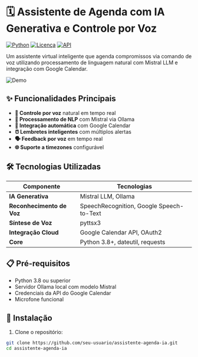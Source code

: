 # 🗓️ Assistente de Agenda com IA Generativa e Controle por Voz

[![Python](https://img.shields.io/badge/Python-3.8%2B-blue?logo=python)](https://www.python.org/)
[![Licença](https://img.shields.io/badge/Licença-MIT-green)](LICENSE)
[![API](https://img.shields.io/badge/API-Google_Calendar-orange)](https://developers.google.com/calendar)

Um assistente virtual inteligente que agenda compromissos via comando de voz utilizando processamento de linguagem natural com Mistral LLM e integração com Google Calendar.

![Demo](assets/demo.gif) <!-- Adicione um gif de demonstração posteriormente -->

## ✨ Funcionalidades Principais

- **🎤 Controle por voz** natural em tempo real
- **🧠 Processamento de NLP** com Mistral via Ollama
- **📅 Integração automática** com Google Calendar
- **⏰ Lembretes inteligentes** com múltiplos alertas
- **🗣️ Feedback por voz** em tempo real
- **🌐 Suporte a timezones** configurável

## 🛠️ Tecnologias Utilizadas

| Componente           | Tecnologias                                                                 |
|----------------------|-----------------------------------------------------------------------------|
| **IA Generativa**    | Mistral LLM, Ollama                                                         |
| **Reconhecimento de Voz** | SpeechRecognition, Google Speech-to-Text                               |
| **Síntese de Voz**   | pyttsx3                                                                     |
| **Integração Cloud** | Google Calendar API, OAuth2                                                 |
| **Core**             | Python 3.8+, dateutil, requests                                             |

## 📋 Pré-requisitos

- Python 3.8 ou superior
- Servidor Ollama local com modelo Mistral
- Credenciais da API do Google Calendar
- Microfone funcional

## 🚀 Instalação

1. Clone o repositório:
```bash
git clone https://github.com/seu-usuario/assistente-agenda-ia.git
cd assistente-agenda-ia
